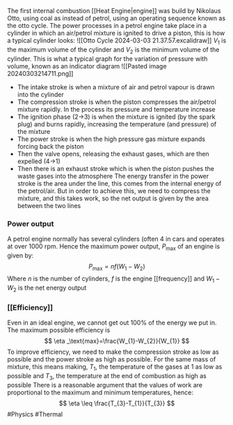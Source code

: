  The first internal combustion [[Heat Engine|engine]] was build by Nikolaus Otto, using coal as instead of petrol, using an operating sequence known as the otto cycle. 
The power processes in a petrol engine take place in a cylinder in which an air/petrol mixture is ignited to drive a piston, this is how a typical cylinder looks:
![[Otto Cycle 2024-03-03 21.37.57.excalidraw]]
$V_{1}$ is the maximum volume of the cylinder and $V_{2}$ is the minimum volume of the cylinder. This is what a typical graph for the variation of pressure with volume, known as an indicator diagram
![[Pasted image 20240303214711.png]]
- The intake stroke is when a mixture of air and petrol vapour is drawn into the cylinder
- The compression stroke is when the piston compresses the air/petrol mixture rapidly. In the process its pressure and temperature increase
- The ignition phase (2->3) is when the mixture is ignited (by the spark plug) and burns rapidly, increasing the temperature (and pressure) of the mixture
- The power stroke is when the high pressure gas mixture expands forcing back the piston
- Then the valve opens, releasing the exhaust gases, which are then expelled (4->1)
- Then there is an exhaust stroke which is when the piston pushes the waste gases into the atmosphere
The energy transfer in the power stroke is the area under the line, this comes from the internal energy of the petrol/air. But in order to achieve this, we need to compress the mixture, and this takes work, so the net output is given by the area between the two lines
### Power output
A petrol engine normally has several cylinders (often 4 in cars and operates at over 1000 rpm. Hence the maximum power output, $P_\text{max}$ of an engine is given by:
$$
P_\text{max}=nf(W_{1}-W_{2})
$$
Where $n$ is the number of cylinders, $f$ is the engine [[frequency]] and $W_{1}-W_{2}$ is the net energy output
### [[Efficiency]]
Even in an ideal engine, we cannot get out 100% of the energy we put in. The maximum possible efficiency is
$$
\eta _\text{max}=\frac{W_{1}-W_{2}}{W_{1}}
$$
To improve efficiency, we need to make the compression stroke as low as possible and the power stroke as high as possible. For the same mass of mixture, this means making, $T_{1}$, the temperature of the gases at 1 as low as possible and $T_{3}$, the temperature at the end of combustion as high as possible
There is a reasonable argument that the values of work are proportional to the maximum and minimum temperatures, hence:
$$
\eta \leq \frac{T_{3}-T_{1}}{T_{3}}
$$
#Physics #Thermal 